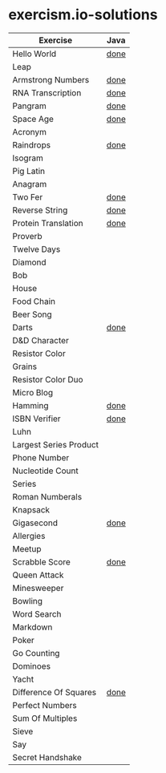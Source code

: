 # exercism.io-solutions


| Exercise | Java |
| --- | --- |
| Hello World  | [done](java/Hello%20World/Greeter.java) |
| Leap |  | 
| Armstrong Numbers | [done](java/Armstrong%20Number/ArmstrongNumbers.java) |
| RNA Transcription | [done](java/RNA%20Transcription/RnaTranscription.java) |
| Pangram | [done](java/Pangram/PangramChecker.java) |
| Space Age | [done](java/Space%20Age/SpaceAge.java) |
| Acronym |  |
| Raindrops | [done](java/Raindrops/RaindropConverter.java) |
| Isogram |  |
| Pig Latin |  |
| Anagram |  |
| Two Fer  | [done](java/Two%20Fer/Twofer.java) |
| Reverse String | [done](java/Reverse%20String/ReverseString.java) |
| Protein Translation | [done](java/Protein%20Translation/ProteinTranslator.java) |
| Proverb |  |
| Twelve Days |  |
| Diamond |  |
| Bob |  |
| House |  |
| Food Chain |  |
| Beer Song |  | 
| Darts | [done](java/Darts/Darts.java) |
| D&D Character |  |
| Resistor Color |  |
| Grains |  |
| Resistor Color Duo |  |
| Micro Blog |  |
| Hamming | [done](java/Hamming/Hamming.java) |
| ISBN Verifier | [done](java/ISBN%20Verifier/IsbnVerifier.java) |
| Luhn |  |
| Largest Series Product |  |
| Phone Number |  |
| Nucleotide Count |  |
| Series |  |
| Roman Numberals |  |
| Knapsack |  |
| Gigasecond | [done](java/Gigasecond/Gigasecond.java) |
| Allergies |  |
| Meetup |  |
| Scrabble Score | [done](java/Scrabble%20Score/Scrabble.java) |
| Queen Attack |  |
| Minesweeper |  |
| Bowling |  |
| Word Search |  |
| Markdown |  |
| Poker |  |
| Go Counting |  |
| Dominoes |  |
| Yacht |  |
| Difference Of Squares | [done](java/Difference%20Of%20Squares/DifferenceOfSquaresCalculator.java) |
| Perfect Numbers |  |
| Sum Of Multiples |  |
| Sieve |  |
| Say |  |
| Secret Handshake |  |